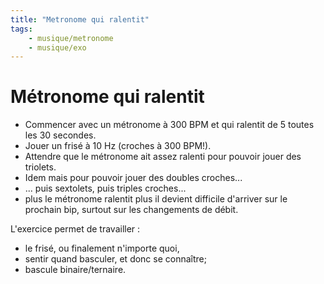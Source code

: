 ```yaml
---
title: "Metronome qui ralentit"
tags:
    - musique/metronome
    - musique/exo
---
```


# Métronome qui ralentit

- Commencer avec un métronome à 300 BPM et qui ralentit
  de 5 toutes les 30 secondes.
- Jouer un frisé à 10 Hz (croches à 300 BPM!).
- Attendre que le métronome ait assez ralenti
  pour pouvoir jouer des triolets.
- Idem mais pour pouvoir jouer des doubles croches...
- ... puis sextolets, puis triples croches...
- plus le métronome ralentit plus il devient difficile
  d'arriver sur le prochain bip, surtout sur les
  changements de débit.

L'exercice permet de travailler :

- le frisé, ou finalement n'importe quoi,
- sentir quand basculer, et donc se connaître;
- bascule binaire/ternaire.
